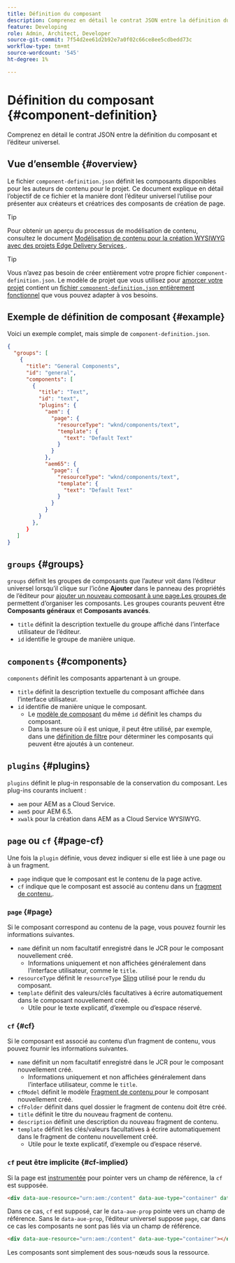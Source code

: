 ```yaml
---
title: Définition du composant
description: Comprenez en détail le contrat JSON entre la définition du composant et l’éditeur universel.
feature: Developing
role: Admin, Architect, Developer
source-git-commit: 7f54d2ee61d2b92e7a0f02c66ce8ee5cdbedd73c
workflow-type: tm+mt
source-wordcount: '545'
ht-degree: 1%

---
```



# Définition du composant {#component-definition}

Comprenez en détail le contrat JSON entre la définition du composant et l’éditeur universel.

## Vue d’ensemble {#overview}

Le fichier `component-definition.json` définit les composants disponibles pour les auteurs de contenu pour le projet. Ce document explique en détail l’objectif de ce fichier et la manière dont l’éditeur universel l’utilise pour présenter aux créateurs et créatrices des composants de création de page.

>[!TIP]
>
>Pour obtenir un aperçu du processus de modélisation de contenu, consultez le document [Modélisation de contenu pour la création WYSIWYG avec des projets Edge Delivery Services ](/help/edge/wysiwyg-authoring/content-modeling.md).

>[!TIP]
>
>Vous n’avez pas besoin de créer entièrement votre propre fichier `component-definition.json`. Le modèle de projet que vous utilisez pour [amorcer votre projet](/help/edge/wysiwyg-authoring/edge-dev-getting-started.md) contient un [fichier `component-definition.json` entièrement fonctionnel](https://github.com/adobe-rnd/aem-boilerplate-xwalk/blob/main/component-definition.json) que vous pouvez adapter à vos besoins.

## Exemple de définition de composant {#example}

Voici un exemple complet, mais simple de `component-definition.json`.

```json
{
  "groups": [
    {
      "title": "General Components",
      "id": "general",
      "components": [
        {
          "title": "Text",
          "id": "text",
          "plugins": {
            "aem": {
              "page": {
                "resourceType": "wknd/components/text",
                "template": {
                  "text": "Default Text"
                }
              }
            },
            "aem65": {
              "page": {
                "resourceType": "wknd/components/text",
                "template": {
                  "text": "Default Text"
                }
              }
            }
          }
        },
      }
   ]
}
```

## `groups` {#groups}

`groups` définit les groupes de composants que l’auteur voit dans l’éditeur universel lorsqu’il clique sur l’icône **Ajouter** dans le panneau des propriétés de l’éditeur pour [ajouter un nouveau composant à une page.Les groupes de ](/help/sites-cloud/authoring/universal-editor/authoring.md#adding-components) permettent d’organiser les composants. Les groupes courants peuvent être **Composants généraux** et **Composants avancés**.

* `title` définit la description textuelle du groupe affiché dans l’interface utilisateur de l’éditeur.
* `id` identifie le groupe de manière unique.

## `components` {#components}

`components` définit les composants appartenant à un groupe.

* `title` définit la description textuelle du composant affichée dans l’interface utilisateur.
* `id` identifie de manière unique le composant.
   * Le [modèle de composant](/help/implementing/universal-editor/field-types.md#model-structure) du même `id` définit les champs du composant.
   * Dans la mesure où il est unique, il peut être utilisé, par exemple, dans une [définition de filtre](/help/implementing/universal-editor/customizing.md#filtering-components) pour déterminer les composants qui peuvent être ajoutés à un conteneur.

## `plugins` {#plugins}

`plugins` définit le plug-in responsable de la conservation du composant. Les plug-ins courants incluent :

* `aem` pour AEM as a Cloud Service.
* `aem5` pour AEM 6.5.
* `xwalk` pour la création dans AEM as a Cloud Service WYSIWYG.

## `page` ou `cf` {#page-cf}

Une fois la `plugin` définie, vous devez indiquer si elle est liée à une page ou à un fragment.

* `page` indique que le composant est le contenu de la page active.
* `cf` indique que le composant est associé au contenu dans un [fragment de contenu.](/help/assets/content-fragments/content-fragments.md).

### `page` {#page}

Si le composant correspond au contenu de la page, vous pouvez fournir les informations suivantes.

* `name` définit un nom facultatif enregistré dans le JCR pour le composant nouvellement créé.
   * Informations uniquement et non affichées généralement dans l’interface utilisateur, comme le `title`.
* `resourceType` définit le `resourceType` [Sling](/help/implementing/developing/introduction/sling-cheatsheet.md) utilisé pour le rendu du composant.
* `template` définit des valeurs/clés facultatives à écrire automatiquement dans le composant nouvellement créé.
   * Utile pour le texte explicatif, d’exemple ou d’espace réservé.

### `cf` {#cf}

Si le composant est associé au contenu d’un fragment de contenu, vous pouvez fournir les informations suivantes.

* `name` définit un nom facultatif enregistré dans le JCR pour le composant nouvellement créé.
   * Informations uniquement et non affichées généralement dans l’interface utilisateur, comme le `title`.
* `cfModel` définit le modèle [ Fragment de contenu ](/help/assets/content-fragments/content-fragments-models.md) pour le composant nouvellement créé.
* `cfFolder` définit dans quel dossier le fragment de contenu doit être créé.
* `title` définit le titre du nouveau fragment de contenu.
* `description` définit une description du nouveau fragment de contenu.
* `template` définit les clés/valeurs facultatives à écrire automatiquement dans le fragment de contenu nouvellement créé.
   * Utile pour le texte explicatif, d’exemple ou d’espace réservé.

### `cf` peut être implicite {#cf-implied}

Si la page est [instrumentée](/help/implementing/universal-editor/getting-started.md#instrument-page) pour pointer vers un champ de référence, la `cf` est supposée.

```html
<div data-aue-resource="urn:aem:/content" data-aue-type="container" data-aue-prop="field"></div>
```

Dans ce cas, `cf` est supposé, car le `data-aue-prop` pointe vers un champ de référence. Sans le `data-aue-prop`, l’éditeur universel suppose `page`, car dans ce cas les composants ne sont pas liés via un champ de référence.

```html
<div data-aue-resource="urn:aem:/content" data-aue-type="container"></div>
```

Les composants sont simplement des sous-nœuds sous la ressource.
